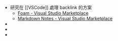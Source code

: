 - 研究在 [[VSCode]] 處理 backlink 的方案
	- [Foam - Visual Studio Marketplace](https://marketplace.visualstudio.com/items?itemName=foam.foam-vscode)
	- [Markdown Notes - Visual Studio Marketplace](https://marketplace.visualstudio.com/items?itemName=kortina.vscode-markdown-notes)
-
-
-